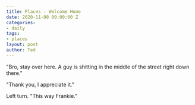 ```yaml
---
title: Places - Welcome Home
date: 2020-11-08 00:00:00 Z
categories:
- daily
tags:
- places
layout: post
author: Ted
---
```


"Bro, stay over here. A guy is shitting in the middle of the street right down there."

"Thank you, I appreciate it."

Left turn. "This way Frankie." 
